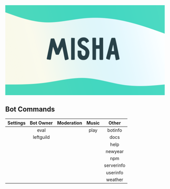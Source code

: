<img src="../../assets/MishaDesign.png" alt="banner" />

## Bot Commands

|  Settings  |  Bot Owner  |  Moderation  |  Music  |  Other   |
|:-----------|:-----------:|:------------:|:-------:|:--------:|
|            |     eval    |              |   play  | botinfo  |
|            |  leftguild  |              |         | docs     |
|            |             |              |         | help     |
|            |             |              |         | newyear  |
|            |             |              |         | npm      |
|            |             |              |         |serverinfo|
|            |             |              |         | userinfo |
|            |             |              |         | weather  |